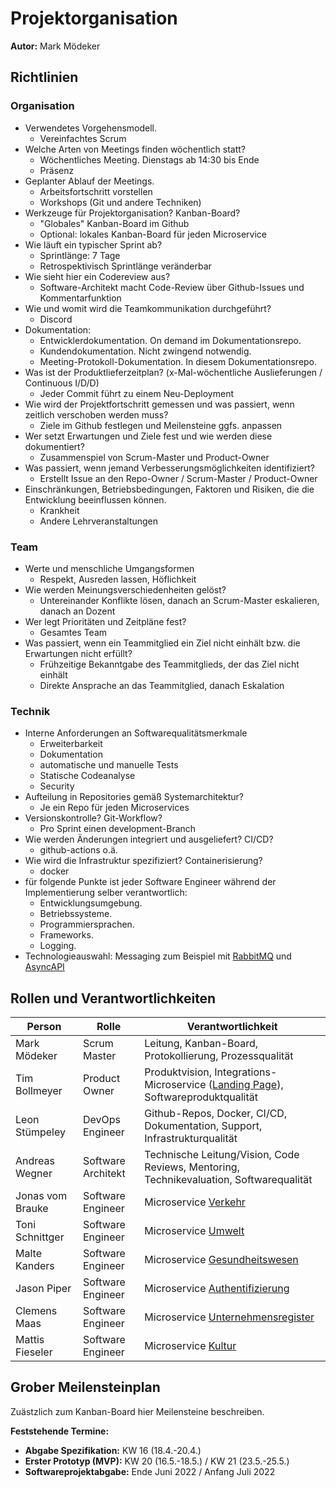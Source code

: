 # Projektorganisation

**Autor:** Mark Mödeker

## Richtlinien

### Organisation

- Verwendetes Vorgehensmodell.
  - Vereinfachtes Scrum
- Welche Arten von Meetings finden wöchentlich statt?
  - Wöchentliches Meeting. Dienstags ab 14:30 bis Ende
  - Präsenz
- Geplanter Ablauf der Meetings.
  - Arbeitsfortschritt vorstellen
  - Workshops (Git und andere Techniken)
- Werkzeuge für Projektorganisation? Kanban-Board?
  - "Globales" Kanban-Board im Github
  - Optional: lokales Kanban-Board für jeden Microservice
- Wie läuft ein typischer Sprint ab?
  - Sprintlänge: 7 Tage
  - Retrospektivisch Sprintlänge veränderbar
- Wie sieht hier ein Codereview aus?
  - Software-Architekt macht Code-Review über Github-Issues und Kommentarfunktion
- Wie und womit wird die Teamkommunikation durchgeführt?
  - Discord
- Dokumentation:
  - Entwicklerdokumentation. On demand im Dokumentationsrepo.
  - Kundendokumentation. Nicht zwingend notwendig.
  - Meeting-Protokoll-Dokumentation. In diesem Dokumentationsrepo.
- Was ist der Produktlieferzeitplan? (x-Mal-wöchentliche Auslieferungen / Continuous I/D/D)
  - Jeder Commit führt zu einem Neu-Deployment
- Wie wird der Projektfortschritt gemessen und was passiert, wenn zeitlich verschoben werden muss?
  - Ziele im Github festlegen und Meilensteine ggfs. anpassen
- Wer setzt Erwartungen und Ziele fest und wie werden diese dokumentiert?
  - Zusammenspiel von Scrum-Master und Product-Owner
- Was passiert, wenn jemand Verbesserungsmöglichkeiten identifiziert?
  - Erstellt Issue an den Repo-Owner / Scrum-Master / Product-Owner
- Einschränkungen, Betriebsbedingungen, Faktoren und Risiken, die die Entwicklung beeinflussen können.
  - Krankheit
  - Andere Lehrveranstaltungen

### Team

- Werte und menschliche Umgangsformen
  - Respekt, Ausreden lassen, Höflichkeit
- Wie werden Meinungsverschiedenheiten gelöst?
  - Untereinander Konflikte lösen, danach an Scrum-Master eskalieren, danach an Dozent
- Wer legt Prioritäten und Zeitpläne fest?
  - Gesamtes Team
- Was passiert, wenn ein Teammitglied ein Ziel nicht einhält bzw. die Erwartungen nicht erfüllt?
  - Frühzeitige Bekanntgabe des Teammitglieds, der das Ziel nicht einhält
  - Direkte Ansprache an das Teammitglied, danach Eskalation

### Technik

- Interne Anforderungen an Softwarequalitätsmerkmale 
  - Erweiterbarkeit
  - Dokumentation
  - automatische und manuelle Tests
  - Statische Codeanalyse
  - Security
- Aufteilung in Repositories gemäß Systemarchitektur?
  - Je ein Repo für jeden Microservices
- Versionskontrolle? Git-Workflow?
  - Pro Sprint einen development-Branch
- Wie werden Änderungen integriert und ausgeliefert? CI/CD?
  - github-actions o.ä.
- Wie wird die Infrastruktur spezifiziert? Containerisierung?
  - docker
- für folgende Punkte ist jeder Software Engineer während der Implementierung selber verantwortlich:
  - Entwicklungsumgebung.
  - Betriebssysteme.
  - Programmiersprachen.
  - Frameworks.
  - Logging.
- Technologieauswahl: Messaging zum Beispiel mit [RabbitMQ](https://www.rabbitmq.com/) und [AsyncAPI](https://www.asyncapi.com/)

## Rollen und Verantwortlichkeiten

| Person | Rolle | Verantwortlichkeit |
|----------|-----------|-----------|
| Mark Mödeker | Scrum Master | Leitung, Kanban-Board, Protokollierung, Prozessqualität |
| Tim Bollmeyer | Product Owner | Produktvision, Integrations-Microservice ([Landing Page](landingpage/index)), Softwareproduktqualität |
| Leon Stümpeley | DevOps Engineer | Github-Repos, Docker, CI/CD, Dokumentation, Support, Infrastrukturqualität | 
| Andreas Wegner | Software Architekt | Technische Leitung/Vision, Code Reviews, Mentoring, Technikevaluation, Softwarequalität |
| Jonas vom Brauke | Software Engineer | Microservice [Verkehr](verkehr/index) |
| Toni Schnittger | Software Engineer | Microservice [Umwelt](umwelt/index) |
| Malte Kanders | Software Engineer | Microservice [Gesundheitswesen](gesundheitswesen/index) |
| Jason Piper | Software Engineer | Microservice [Authentifizierung](authentifizierung/index) |
| Clemens Maas | Software Engineer | Microservice [Unternehmensregister](unternehmensregister/index) |
| Mattis Fieseler | Software Engineer | Microservice [Kultur](kultur/index) |

## Grober Meilensteinplan

Zuästzlich zum Kanban-Board hier Meilensteine beschreiben.

**Feststehende Termine:**

* **Abgabe Spezifikation:** KW 16 (18.4.-20.4.)
* **Erster Prototyp (MVP):** KW 20 (16.5.-18.5.) / KW 21 (23.5.-25.5.)
* **Softwareprojektabgabe:** Ende Juni 2022 / Anfang Juli 2022

